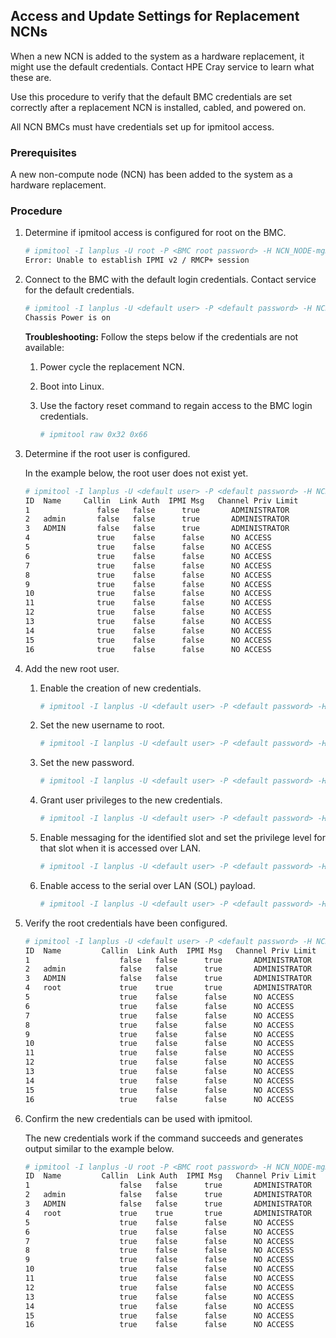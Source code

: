 ## Access and Update Settings for Replacement NCNs

When a new NCN is added to the system as a hardware replacement, it might use the default credentials. Contact HPE Cray service to learn what these are.

Use this procedure to verify that the default BMC credentials are set correctly after a replacement NCN is installed, cabled, and powered on.

All NCN BMCs must have credentials set up for ipmitool access.

### Prerequisites

A new non-compute node \(NCN\) has been added to the system as a hardware replacement.

### Procedure

1.  Determine if ipmitool access is configured for root on the BMC.

    ```bash
    # ipmitool -I lanplus -U root -P <BMC root password> -H NCN_NODE-mgmt power status
    Error: Unable to establish IPMI v2 / RMCP+ session
    ```

2.  Connect to the BMC with the default login credentials. Contact service for the default credentials.
   
    ```bash
    # ipmitool -I lanplus -U <default user> -P <default password> -H NCN_NODE-mgmt power status
    Chassis Power is on
    ```

    **Troubleshooting:** Follow the steps below if the credentials are not available:

    1.  Power cycle the replacement NCN.
    2.  Boot into Linux.
    3.  Use the factory reset command to regain access to the BMC login credentials.

        ```bash
        # ipmitool raw 0x32 0x66
        ```

3.  Determine if the root user is configured.

    In the example below, the root user does not exist yet.

    ```bash
    # ipmitool -I lanplus -U <default user> -P <default password> -H NCN_NODE-mgmt user list 1
    ID  Name	 Callin  Link Auth  IPMI Msg   Channel Priv Limit
    1               false   false      true       ADMINISTRATOR
    2   admin       false   false      true       ADMINISTRATOR
    3   ADMIN       false   false      true       ADMINISTRATOR
    4               true    false      false      NO ACCESS
    5               true    false      false      NO ACCESS
    6               true    false      false      NO ACCESS
    7               true    false      false      NO ACCESS
    8               true    false      false      NO ACCESS
    9               true    false      false      NO ACCESS
    10              true    false      false      NO ACCESS
    11              true    false      false      NO ACCESS
    12              true    false      false      NO ACCESS
    13              true    false      false      NO ACCESS
    14              true    false      false      NO ACCESS
    15              true    false      false      NO ACCESS
    16              true    false      false      NO ACCESS
    ```

4.  Add the new root user.

    1.  Enable the creation of new credentials.

        ```bash
        # ipmitool -I lanplus -U <default user> -P <default password> -H NCN_NODE-mgmt user enable 4
        ```

    2.  Set the new username to root.

        ```bash
        # ipmitool -I lanplus -U <default user> -P <default password> -H NCN_NODE-mgmt user set name 4 root
        ```

    3.  Set the new password.

        ```bash
        # ipmitool -I lanplus -U <default user> -P <default password> -H NCN_NODE-mgmt user set password 4 <BMC root password>
        ```

    4.  Grant user privileges to the new credentials.

        ```bash
        # ipmitool -I lanplus -U <default user> -P <default password> -H NCN_NODE-mgmt user priv 4 4 1
        ```

    5.  Enable messaging for the identified slot and set the privilege level for that slot when it is accessed over LAN.

        ```bash
        # ipmitool -I lanplus -U <default user> -P <default password> -H NCN_NODE-mgmt channel setaccess 1 4 callin=on ipmi=on link=on
        ```

    6.  Enable access to the serial over LAN \(SOL\) payload.

        ```bash
        # ipmitool -I lanplus -U <default user> -P <default password> -H NCN_NODE-mgmt sol payload enable 1 4
        ```

5.  Verify the root credentials have been configured.

    ```bash
    # ipmitool -I lanplus -U <default user> -P <default password> -H NCN_NODE-mgmt user list 1
    ID  Name	     Callin  Link Auth	IPMI Msg   Channel Priv Limit
    1                    false   false      true       ADMINISTRATOR
    2   admin            false   false      true       ADMINISTRATOR
    3   ADMIN            false   false      true       ADMINISTRATOR
    4   root             true    true       true       ADMINISTRATOR
    5                    true    false      false      NO ACCESS
    6                    true    false      false      NO ACCESS
    7                    true    false      false      NO ACCESS
    8                    true    false      false      NO ACCESS
    9                    true    false      false      NO ACCESS
    10                   true    false      false      NO ACCESS
    11                   true    false      false      NO ACCESS
    12                   true    false      false      NO ACCESS
    13                   true    false      false      NO ACCESS
    14                   true    false      false      NO ACCESS
    15                   true    false      false      NO ACCESS
    16                   true    false      false      NO ACCESS
    ```

6.  Confirm the new credentials can be used with ipmitool.

    The new credentials work if the command succeeds and generates output similar to the example below.

    ```bash
    # ipmitool -I lanplus -U root -P <BMC root password> -H NCN_NODE-mgmt user list 1
    ID  Name	     Callin  Link Auth	IPMI Msg   Channel Priv Limit
    1                    false   false      true       ADMINISTRATOR
    2   admin            false   false      true       ADMINISTRATOR
    3   ADMIN            false   false      true       ADMINISTRATOR
    4   root             true    true       true       ADMINISTRATOR
    5                    true    false      false      NO ACCESS
    6                    true    false      false      NO ACCESS
    7                    true    false      false      NO ACCESS
    8                    true    false      false      NO ACCESS
    9                    true    false      false      NO ACCESS
    10                   true    false      false      NO ACCESS
    11                   true    false      false      NO ACCESS
    12                   true    false      false      NO ACCESS
    13                   true    false      false      NO ACCESS
    14                   true    false      false      NO ACCESS
    15                   true    false      false      NO ACCESS
    16                   true    false      false      NO ACCESS
    ```



